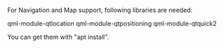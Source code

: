 For Navigation and Map support, following libraries are needed:

qml-module-qtlocation
qml-module-qtpositioning
qml-module-qtquick2

You can get them with "apt install".